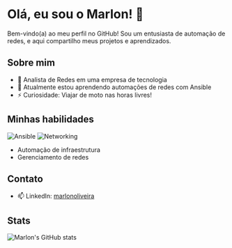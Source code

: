# Olá, eu sou o Marlon! 👋

Bem-vindo(a) ao meu perfil no GitHub! Sou um entusiasta de automação de redes, e aqui compartilho meus projetos e aprendizados.

## Sobre mim
- 💼 Analista de Redes em uma empresa de tecnologia
- 🌱 Atualmente estou aprendendo automações de redes com Ansible
- ⚡ Curiosidade: Viajar de moto nas horas livres!

## Minhas habilidades
![Ansible](https://img.shields.io/badge/Ansible-EE0000?style=flat&logo=ansible&logoColor=white)
![Networking](https://img.shields.io/badge/Networking-007ACC?style=flat&logo=cisco&logoColor=white)
- Automação de infraestrutura
- Gerenciamento de redes

## Contato
- 📫 LinkedIn: [marlonoliveira](https://www.linkedin.com/in/marlonoliveira/)

## Stats
![Marlon's GitHub stats](https://github-readme-stats.vercel.app/api?username=marlon-iac&show_icons=true&theme=radical)
